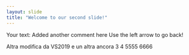 ```yaml
---
layout: slide
title: "Welcome to our second slide!"
---
```

Your text: Added another comment here
Use the left arrow to go back!

Altra modifica da VS2019
e un altra ancora
3
4
5555
6666
